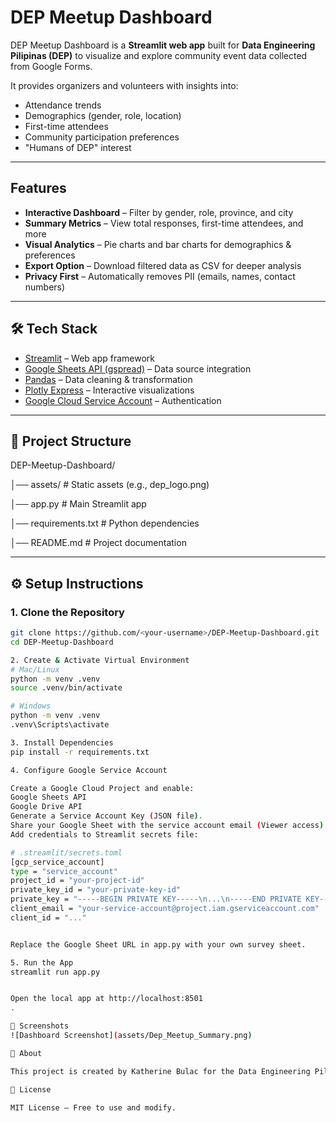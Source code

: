# DEP Meetup Dashboard

DEP Meetup Dashboard is a **Streamlit web app** built for **Data Engineering Pilipinas (DEP)** to visualize and explore community event data collected from Google Forms.  

It provides organizers and volunteers with insights into:

- Attendance trends  
- Demographics (gender, role, location)  
- First-time attendees  
- Community participation preferences  
- "Humans of DEP" interest  

---

## Features

- **Interactive Dashboard** – Filter by gender, role, province, and city  
- **Summary Metrics** – View total responses, first-time attendees, and more  
- **Visual Analytics** – Pie charts and bar charts for demographics & preferences  
- **Export Option** – Download filtered data as CSV for deeper analysis  
- **Privacy First** – Automatically removes PII (emails, names, contact numbers)  

---

## 🛠️ Tech Stack

- [Streamlit](https://streamlit.io/) – Web app framework  
- [Google Sheets API (gspread)](https://docs.gspread.org/) – Data source integration  
- [Pandas](https://pandas.pydata.org/) – Data cleaning & transformation  
- [Plotly Express](https://plotly.com/python/plotly-express/) – Interactive visualizations  
- [Google Cloud Service Account](https://cloud.google.com/iam/docs/service-accounts) – Authentication  

---

## 📂 Project Structure

DEP-Meetup-Dashboard/

│── assets/ # Static assets (e.g., dep_logo.png)

│── app.py # Main Streamlit app

│── requirements.txt # Python dependencies

│── README.md # Project documentation


---

## ⚙️ Setup Instructions

### 1. Clone the Repository
```bash
git clone https://github.com/<your-username>/DEP-Meetup-Dashboard.git
cd DEP-Meetup-Dashboard

2. Create & Activate Virtual Environment
# Mac/Linux
python -m venv .venv
source .venv/bin/activate  

# Windows
python -m venv .venv
.venv\Scripts\activate

3. Install Dependencies
pip install -r requirements.txt

4. Configure Google Service Account

Create a Google Cloud Project and enable:
Google Sheets API
Google Drive API
Generate a Service Account Key (JSON file).
Share your Google Sheet with the service account email (Viewer access).
Add credentials to Streamlit secrets file:

# .streamlit/secrets.toml
[gcp_service_account]
type = "service_account"
project_id = "your-project-id"
private_key_id = "your-private-key-id"
private_key = "-----BEGIN PRIVATE KEY-----\n...\n-----END PRIVATE KEY-----\n"
client_email = "your-service-account@project.iam.gserviceaccount.com"
client_id = "..."


Replace the Google Sheet URL in app.py with your own survey sheet.

5. Run the App
streamlit run app.py


Open the local app at http://localhost:8501
.

📸 Screenshots
![Dashboard Screenshot](assets/Dep_Meetup_Summary.png)

👥 About

This project is created by Katherine Bulac for the Data Engineering Pilipinas (DEP) community volunteers to support event management, reporting, and decision-making.

📜 License

MIT License – Free to use and modify.

